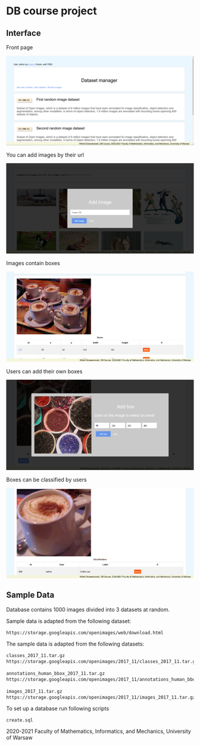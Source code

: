 # DB course project

## Interface

Front page

![Image 1](images/1.png)

You can add images by their url

![Image 2](images/2.png)

Images contain boxes

![Image 3](images/3.png)

Users can add their own boxes

![Image 4](images/4.png)

Boxes can be classified by users

![Image 5](images/5.png)



## Sample Data 
Database contains 1000 images divided into 3 datasets at random.

Sample data is adapted from the following dataset:
```
https://storage.googleapis.com/openimages/web/download.html
```

The sample data is adapted from the following datasets:

```
classes_2017_11.tar.gz
https://storage.googleapis.com/openimages/2017_11/classes_2017_11.tar.gz

annotations_human_bbox_2017_11.tar.gz
https://storage.googleapis.com/openimages/2017_11/annotations_human_bbox_2017_11.tar.gz

images_2017_11.tar.gz
https://storage.googleapis.com/openimages/2017_11/images_2017_11.tar.gz
```

To set up a database run following scripts
```
create.sql

```



2020-2021 Faculty of Mathematics, Informatics, and Mechanics, University of Warsaw